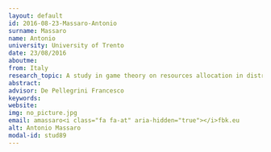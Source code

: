 ```yaml
---
layout: default 
id: 2016-08-23-Massaro-Antonio
surname: Massaro
name: Antonio
university: University of Trento
date: 23/08/2016
aboutme: 
from: Italy
research_topic: A study in game theory on resources allocation in distributed information and computing systems
abstract: 
advisor: De Pellegrini Francesco 
keywords: 
website: 
img: no_picture.jpg
email: amassaro<i class="fa fa-at" aria-hidden="true"></i>fbk.eu
alt: Antonio Massaro
modal-id: stud89
---
```

